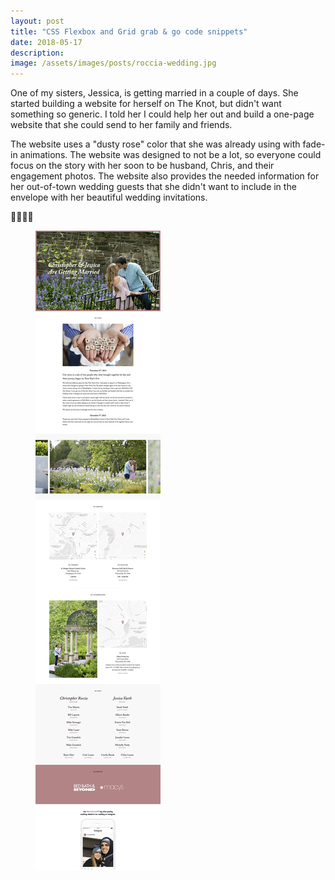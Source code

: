 ```yaml
---
layout: post
title: "CSS Flexbox and Grid grab & go code snippets"
date: 2018-05-17
description: 
image: /assets/images/posts/roccia-wedding.jpg
---
```

<p>One of my sisters, Jessica, is getting married in a couple of days. She started building a website for herself on The Knot, but didn't want something so generic. I told her I could help her out and build a one-page website that she could send to her family and friends.</p>
<p>The website uses a "dusty rose" color that she was already using with fade-in animations. The website was designed to not be a lot, so everyone could focus on the story with her soon to be husband, Chris, and their engagement photos. The website also provides the needed information for her out-of-town wedding guests that she didn't want to include in the envelope with her beautiful wedding invitations.</p>
<p>🤵👰💐💒</p>

<div class="browser">
  <span class="browser__dots"></span>
  <figure class="browser__img">
    <img src="/assets/images/posts/roccia-wedding-1.jpg" alt="Roccia Wedding Website"/>
  </figure>
</div>
